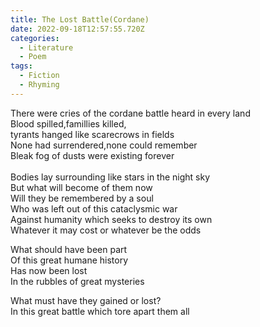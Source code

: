 ```yaml
---
title: The Lost Battle(Cordane)
date: 2022-09-18T12:57:55.720Z
categories:
  - Literature
  - Poem
tags:
  - Fiction
  - Rhyming
---
```


There were cries of the cordane battle heard in every land \
Blood spilled,famillies killed,\
tyrants hanged like scarecrows in fields\
None had surrendered,none could remember \
Bleak fog of dusts were existing forever\
\
Bodies lay surrounding like stars in the night sky\
But what will become of them now \
Will they be remembered by a soul \
Who was left out of this cataclysmic war \
Against humanity which seeks to destroy its own\
Whatever it may cost or whatever be the odds

What should have been part \
Of this great humane history \
Has now been lost \
In the rubbles of great mysteries 

What must have they gained or lost?\
In this great battle which tore apart them all

